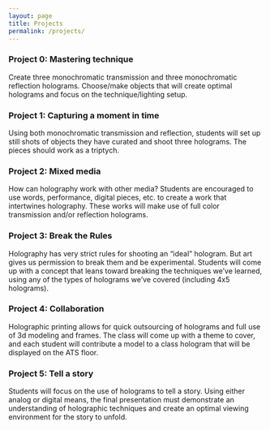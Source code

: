 ```yaml
---
layout: page
title: Projects
permalink: /projects/
---
```



### Project 0: Mastering technique

Create three monochromatic transmission and three monochromatic reflection holograms. Choose/make objects that will create optimal holograms and focus on the technique/lighting setup.


### Project 1: Capturing a moment in time

Using both monochromatic transmission and reflection, students will set up still shots of objects they have curated and shoot three holograms. The pieces should work as a triptych.


### Project 2: Mixed media

How can holography work with other media? Students are encouraged to use words, performance, digital pieces, etc. to create a work that intertwines holography. These works will make use of full color transmission and/or reflection holograms.


### Project 3: Break the Rules

Holography has very strict rules for shooting an “ideal” hologram. But art gives us permission to break them and be experimental. Students will come up with a concept that leans toward breaking the techniques we’ve learned, using any of the types of holograms we’ve covered (including 4x5 holograms).


### Project 4: Collaboration

Holographic printing allows for quick outsourcing of holograms and full use of 3d modeling and frames. The class will come up with a theme to cover, and each student will contribute a model to a class hologram that will be displayed on the ATS floor.


### Project 5: Tell a story

Students will focus on the use of holograms to tell a story. Using either analog or digital means, the final presentation must demonstrate an understanding of holographic techniques and create an optimal viewing environment for the story to unfold.
